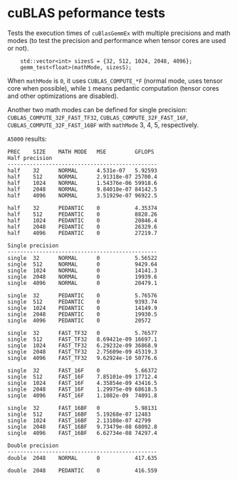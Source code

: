 # cuBLAS peformance tests

Tests the execution times of `cuBlasGemmEx` with multiple precisions and math modes (to test the precision and performance when tensor cores are used or not).

```
    std::vector<int> sizesS = {32, 512, 1024, 2048, 4096};
    gemm_test<float>(mathMode, sizesS);
```

When `mathMode` is `0`, it uses `CUBLAS_COMPUTE_*F` (normal mode, uses tensor core when possible), while `1` means pedantic computation (tensor cores and other optimizations are disabled).

Another two math modes can be defined for single precision: `CUBLAS_COMPUTE_32F_FAST_TF32`, `CUBLAS_COMPUTE_32F_FAST_16F`, `CUBLAS_COMPUTE_32F_FAST_16BF` with `mathMode` 3, 4, 5, respectively.

`A5000` results:
```
PREC    SIZE    MATH MODE   MSE         GFLOPS
Half precision
-----------------------------------------------
half    32      NORMAL      4.531e-07   5.92593
half    512     NORMAL      2.91318e-07 25700.4
half    1024    NORMAL      1.54376e-06 59918.6
half    2048    NORMAL      9.84018e-07 84142.5
half    4096    NORMAL      3.51929e-07 96922.5

half    32      PEDANTIC    0           4.35374
half    512     PEDANTIC    0           8828.26
half    1024    PEDANTIC    0           20846.4
half    2048    PEDANTIC    0           26329.6
half    4096    PEDANTIC    0	        27219.7

Single precision
-----------------------------------------------
single  32      NORMAL      0           5.56522
single  512     NORMAL      0           9429.64
single  1024    NORMAL      0           14141.3
single  2048    NORMAL      0           19939.6
single  4096    NORMAL      0           20479.1

single  32      PEDANTIC    0           5.76576
single  512     PEDANTIC    0           9393.74
single  1024    PEDANTIC    0           14149.9
single  2048    PEDANTIC    0           19930.5
single  4096    PEDANTIC    0           20572

single  32      FAST_TF32   0           5.76577
single  512     FAST_TF32   8.69421e-09 16697.1
single  1024    FAST_TF32   6.29232e-09 36868.9
single  2048    FAST_TF32   2.75609e-09 45319.3
single  4096    FAST_TF32   9.62924e-10 50776.6

single  32      FAST_16F    0           5.66372
single  512     FAST_16F    7.85101e-09 17712.4
single  1024    FAST_16F    4.35854e-09 43416.5
single  2048    FAST_16F    1.29975e-09 68618.5
single  4096    FAST_16F    1.1082e-09  74091.8

single  32      FAST_16BF   0           5.98131
single  512     FAST_16BF   5.19268e-07 12483
single  1024    FAST_16BF   2.13108e-07 42799
single  2048    FAST_16BF   9.73479e-08 68092.8
single  4096    FAST_16BF   6.62734e-08 74297.4

Double precision
-----------------------------------------------
double  2048    NORMAL      0           417.635

double  2048    PEDANTIC    0           416.559
```

